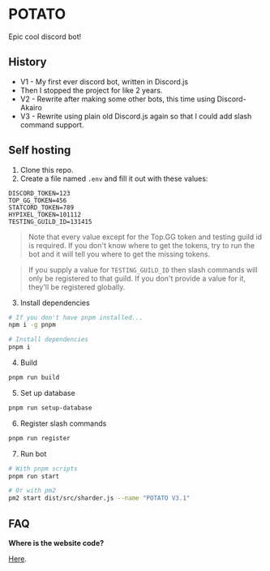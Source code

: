 # POTATO

Epic cool discord bot!

## History

-   V1 - My first ever discord bot, written in Discord.js
-   Then I stopped the project for like 2 years.
-   V2 - Rewrite after making some other bots, this time using Discord-Akairo
-   V3 - Rewrite using plain old Discord.js again so that I could add slash command support.

## Self hosting

1. Clone this repo.
2. Create a file named `.env` and fill it out with these values:

```env
DISCORD_TOKEN=123
TOP_GG_TOKEN=456
STATCORD_TOKEN=789
HYPIXEL_TOKEN=101112
TESTING_GUILD_ID=131415
```

> Note that every value except for the Top.GG token and testing guild id is required.
> If you don't know where to get the tokens, try to run the bot and it will tell you where to get the missing tokens.

> If you supply a value for `TESTING_GUILD_ID` then slash commands will only be registered to that guild. If you don't provide a value for it, they'll be registered globally.

3. Install dependencies

```bash
# If you don't have pnpm installed...
npm i -g pnpm

# Install dependencies
pnpm i
```

4. Build

```bash
pnpm run build
```

5. Set up database

```bash
pnpm run setup-database
```

6.  Register slash commands

```bash
pnpm run register
```

7. Run bot

```bash
# With pnpm scripts
pnpm run start

# Or with pm2
pm2 start dist/src/sharder.js --name "POTATO V3.1"
```

## FAQ
**Where is the website code?**

[Here](https://github.com/edazpotato/potato-website).
